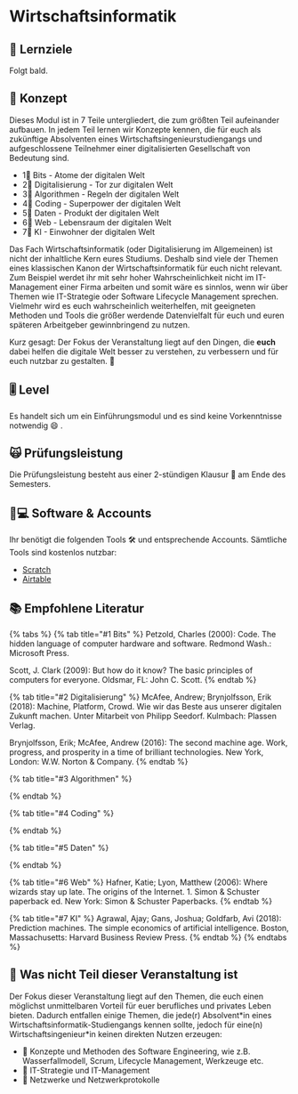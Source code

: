 # Wirtschaftsinformatik

## 🎯 Lernziele <a id="learning-objectives"></a>

Folgt bald.

## 📃 Konzept <a id="concept"></a>

Dieses Modul ist in 7 Teile untergliedert, die zum größten Teil aufeinander aufbauen. In jedem Teil lernen wir Konzepte kennen, die für euch als zukünftige Absolventen eines Wirtschaftsingenieurstudiengangs und aufgeschlossene Teilnehmer einer digitalisierten Gesellschaft von Bedeutung sind. 

* 1⃣ Bits - Atome der digitalen Welt
* 2⃣ Digitalisierung - Tor zur digitalen Welt
* 3⃣ Algorithmen - Regeln der digitalen Welt
* 4⃣ Coding - Superpower der digitalen Welt
* 5⃣ Daten - Produkt der digitalen Welt
* 6⃣ Web - Lebensraum der digitalen Welt
* 7⃣ KI - Einwohner der digitalen Welt

Das Fach Wirtschaftsinformatik \(oder Digitalisierung im Allgemeinen\) ist nicht der inhaltliche Kern eures Studiums. Deshalb sind viele der Themen eines klassischen Kanon der Wirtschaftsinformatik für euch nicht relevant. Zum Beispiel werdet ihr mit sehr hoher Wahrscheinlichkeit nicht im IT-Management einer Firma arbeiten und somit wäre es sinnlos, wenn wir über Themen wie IT-Strategie oder Software Lifecycle Management sprechen. Vielmehr wird es euch wahrscheinlich weiterhelfen, mit geeigneten Methoden und Tools die größer werdende Datenvielfalt für euch und euren späteren Arbeitgeber gewinnbringend zu nutzen.

Kurz gesagt: Der Fokus der Veranstaltung liegt auf den Dingen, die **euch** dabei helfen die digitale Welt besser zu verstehen, zu verbessern und für euch nutzbar zu gestalten. 🤖 

## 🎚 Level <a id="level"></a>

Es handelt sich um ein Einführungsmodul und es sind keine Vorkenntnisse notwendig 😄 .

## 🙀 Prüfungsleistung <a id="examination"></a>

Die Prüfungsleistung besteht aus einer 2-stündigen Klausur 📄 am Ende des Semesters.

## 👩💻 Software & Accounts <a id="software-and-accounts"></a>

Ihr benötigt die folgenden Tools 🛠 und entsprechende Accounts. Sämtliche Tools sind kostenlos nutzbar:

* [Scratch](https://scratch.mit.edu/)
* [Airtable](https://airtable.com/)

## 📚 Empfohlene Literatur 

{% tabs %}
{% tab title="\#1 Bits" %}
Petzold, Charles \(2000\): Code. The hidden language of computer hardware and software. Redmond Wash.: Microsoft Press.

Scott, J. Clark \(2009\): But how do it know? The basic principles of computers for everyone. Oldsmar, FL: John C. Scott.
{% endtab %}

{% tab title="\#2 Digitalisierung" %}
McAfee, Andrew; Brynjolfsson, Erik \(2018\): Machine, Platform, Crowd. Wie wir das Beste aus unserer digitalen Zukunft machen. Unter Mitarbeit von Philipp Seedorf. Kulmbach: Plassen Verlag.

Brynjolfsson, Erik; McAfee, Andrew \(2016\): The second machine age. Work, progress, and prosperity in a time of brilliant technologies. New York, London: W.W. Norton & Company.
{% endtab %}

{% tab title="\#3 Algorithmen" %}

{% endtab %}

{% tab title="\#4 Coding" %}

{% endtab %}

{% tab title="\#5 Daten" %}

{% endtab %}

{% tab title="\#6 Web" %}
Hafner, Katie; Lyon, Matthew \(2006\): Where wizards stay up late. The origins of the Internet. 1. Simon & Schuster paperback ed. New York: Simon & Schuster Paperbacks.
{% endtab %}

{% tab title="\#7 KI" %}
Agrawal, Ajay; Gans, Joshua; Goldfarb, Avi \(2018\): Prediction machines. The simple economics of artificial intelligence. Boston, Massachusetts: Harvard Business Review Press.
{% endtab %}
{% endtabs %}

## 🚫  Was nicht Teil dieser Veranstaltung ist

Der Fokus dieser Veranstaltung liegt auf den Themen, die euch einen möglichst unmittelbaren Vorteil für euer berufliches und privates Leben bieten. Dadurch entfallen einige Themen, die jede\(r\) Absolvent\*in eines Wirtschaftsinformatik-Studiengangs kennen sollte, jedoch für eine\(n\) Wirtschaftsingenieur\*in keinen direkten Nutzen erzeugen:

* 🚫 Konzepte und Methoden des Software Engineering, wie z.B. Wasserfallmodell, Scrum, Lifecycle Management, Werkzeuge etc.
* 🚫 IT-Strategie und IT-Management
* 🚫 Netzwerke und Netzwerkprotokolle

### 

